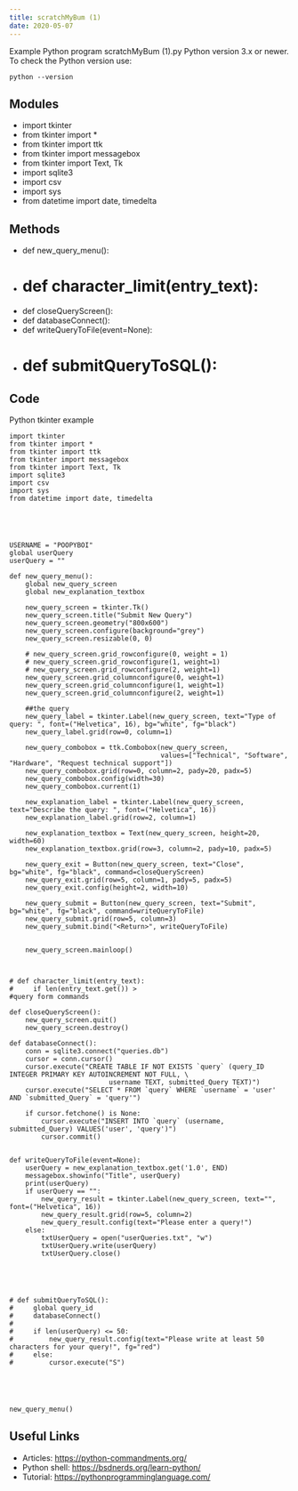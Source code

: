 ```yaml
---
title: scratchMyBum (1)
date: 2020-05-07
---
```

Example Python program scratchMyBum (1).py
Python version 3.x or newer.
To check the Python version use:

    python --version

## Modules

* import tkinter
* from tkinter import *
* from tkinter import ttk
* from tkinter import messagebox
* from tkinter import Text, Tk
* import sqlite3
* import csv
* import sys
* from datetime import date, timedelta

## Methods

* def new_query_menu():
* # def character_limit(entry_text):
* def closeQueryScreen():
* def databaseConnect():
* def writeQueryToFile(event=None):
* # def submitQueryToSQL():

## Code

Python tkinter example

    import tkinter
    from tkinter import *
    from tkinter import ttk
    from tkinter import messagebox
    from tkinter import Text, Tk
    import sqlite3
    import csv
    import sys
    from datetime import date, timedelta
    
    
    
    
    
    USERNAME = "POOPYBOI"
    global userQuery
    userQuery = ""
    
    def new_query_menu():
        global new_query_screen
        global new_explanation_textbox
    
        new_query_screen = tkinter.Tk()
        new_query_screen.title("Submit New Query")
        new_query_screen.geometry("800x600")
        new_query_screen.configure(background="grey")
        new_query_screen.resizable(0, 0)
    
        # new_query_screen.grid_rowconfigure(0, weight = 1)
        # new_query_screen.grid_rowconfigure(1, weight=1)
        # new_query_screen.grid_rowconfigure(2, weight=1)
        new_query_screen.grid_columnconfigure(0, weight=1)
        new_query_screen.grid_columnconfigure(1, weight=1)
        new_query_screen.grid_columnconfigure(2, weight=1)
    
        ##the query
        new_query_label = tkinter.Label(new_query_screen, text="Type of query: ", font=("Helvetica", 16), bg="white", fg="black")
        new_query_label.grid(row=0, column=1)
    
        new_query_combobox = ttk.Combobox(new_query_screen,
                                          values=["Technical", "Software", "Hardware", "Request technical support"])
        new_query_combobox.grid(row=0, column=2, pady=20, padx=5)
        new_query_combobox.config(width=30)
        new_query_combobox.current(1)
    
        new_explanation_label = tkinter.Label(new_query_screen, text="Describe the query: ", font=("Helvetica", 16))
        new_explanation_label.grid(row=2, column=1)
    
        new_explanation_textbox = Text(new_query_screen, height=20, width=60)
        new_explanation_textbox.grid(row=3, column=2, pady=10, padx=5)
    
        new_query_exit = Button(new_query_screen, text="Close", bg="white", fg="black", command=closeQueryScreen)
        new_query_exit.grid(row=5, column=1, pady=5, padx=5)
        new_query_exit.config(height=2, width=10)
    
        new_query_submit = Button(new_query_screen, text="Submit", bg="white", fg="black", command=writeQueryToFile)
        new_query_submit.grid(row=5, column=3)
        new_query_submit.bind("<Return>", writeQueryToFile)
    
    
        new_query_screen.mainloop()
    
    
    
    # def character_limit(entry_text):
    #     if len(entry_text.get()) >
    #query form commands
    
    def closeQueryScreen():
        new_query_screen.quit()
        new_query_screen.destroy()
    
    def databaseConnect():
        conn = sqlite3.connect("queries.db")
        cursor = conn.cursor()
        cursor.execute("CREATE TABLE IF NOT EXISTS `query` (query_ID INTEGER PRIMARY KEY AUTOINCREMENT NOT FULL, \
                             username TEXT, submitted_Query TEXT)")
        cursor.execute("SELECT * FROM `query` WHERE `username` = 'user' AND `submitted_Query` = 'query'")
    
        if cursor.fetchone() is None:
            cursor.execute("INSERT INTO `query` (username, submitted_Query) VALUES('user', 'query')")
            cursor.commit()
    
    
    def writeQueryToFile(event=None):
        userQuery = new_explanation_textbox.get('1.0', END)
        messagebox.showinfo("Title", userQuery)
        print(userQuery)
        if userQuery == "":
            new_query_result = tkinter.Label(new_query_screen, text="", font=("Helvetica", 16))
            new_query_result.grid(row=5, column=2)
            new_query_result.config(text="Please enter a query!")
        else:
            txtUserQuery = open("userQueries.txt", "w")
            txtUserQuery.write(userQuery)
            txtUserQuery.close()
    
    
    
    
    
    # def submitQueryToSQL():
    #     global query_id
    #     databaseConnect()
    #
    #     if len(userQuery) <= 50:
    #         new_query_result.config(text="Please write at least 50 characters for your query!", fg="red")
    #     else:
    #         cursor.execute("S")
    
    
    
    
    
    new_query_menu()
    

## Useful Links

- Articles: https://python-commandments.org/
- Python shell: https://bsdnerds.org/learn-python/
- Tutorial: https://pythonprogramminglanguage.com/
